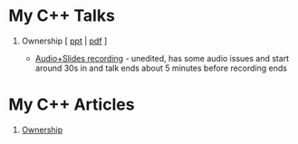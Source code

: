
# My C++ Talks

1. Ownership [ [ppt](ownership/Lynden_Shields_Ownership.pptx) | [pdf](ownership/Lynden_Shields_Ownership.pdf) ]
    
    * [Audio+Slides recording](owndership/ownership_talk.mp4) - unedited, has some audio issues and start around 30s in and talk ends about 5 minutes before recording ends

# My C++ Articles

1. [Ownership](ownership/ownership_article.md)